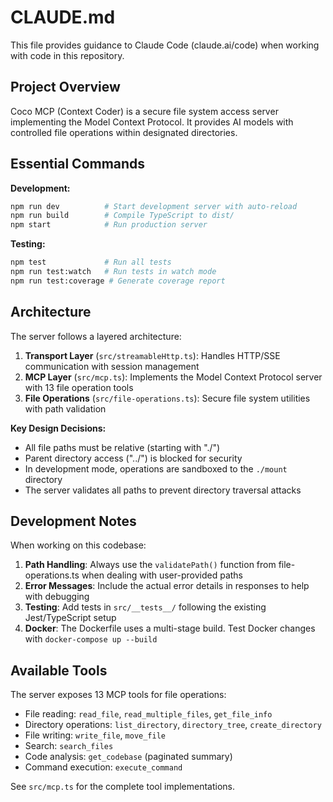# CLAUDE.md

This file provides guidance to Claude Code (claude.ai/code) when working with code in this repository.

## Project Overview

Coco MCP (Context Coder) is a secure file system access server implementing the Model Context Protocol. It provides AI models with controlled file operations within designated directories.

## Essential Commands

**Development:**

```bash
npm run dev          # Start development server with auto-reload
npm run build        # Compile TypeScript to dist/
npm start            # Run production server
```

**Testing:**

```bash
npm test             # Run all tests
npm run test:watch   # Run tests in watch mode
npm run test:coverage # Generate coverage report
```

## Architecture

The server follows a layered architecture:

1. **Transport Layer** (`src/streamableHttp.ts`): Handles HTTP/SSE communication with session management
2. **MCP Layer** (`src/mcp.ts`): Implements the Model Context Protocol server with 13 file operation tools
3. **File Operations** (`src/file-operations.ts`): Secure file system utilities with path validation

**Key Design Decisions:**

- All file paths must be relative (starting with "./")
- Parent directory access ("../") is blocked for security
- In development mode, operations are sandboxed to the `./mount` directory
- The server validates all paths to prevent directory traversal attacks

## Development Notes

When working on this codebase:

1. **Path Handling**: Always use the `validatePath()` function from file-operations.ts when dealing with user-provided paths
2. **Error Messages**: Include the actual error details in responses to help with debugging
3. **Testing**: Add tests in `src/__tests__/` following the existing Jest/TypeScript setup
4. **Docker**: The Dockerfile uses a multi-stage build. Test Docker changes with `docker-compose up --build`

## Available Tools

The server exposes 13 MCP tools for file operations:

- File reading: `read_file`, `read_multiple_files`, `get_file_info`
- Directory operations: `list_directory`, `directory_tree`, `create_directory`
- File writing: `write_file`, `move_file`
- Search: `search_files`
- Code analysis: `get_codebase` (paginated summary)
- Command execution: `execute_command`

See `src/mcp.ts` for the complete tool implementations.
